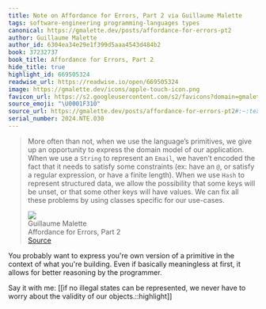 ```yaml
---
title: Note on Affordance for Errors, Part 2 via Guillaume Malette
tags: software-engineering programming-languages types
canonical: https://gmalette.dev/posts/affordance-for-errors-pt2
author: Guillaume Malette
author_id: 6304ea34e29e1f399d5aaa4543d484b2
book: 37232737
book_title: Affordance for Errors, Part 2
hide_title: true
highlight_id: 669505324
readwise_url: https://readwise.io/open/669505324
image: https://gmalette.dev/icons/apple-touch-icon.png
favicon_url: https://s2.googleusercontent.com/s2/favicons?domain=gmalette.dev
source_emoji: "\U0001F310"
source_url: https://gmalette.dev/posts/affordance-for-errors-pt2#:~:text=More%20often%20than,for%20our%20use-cases.
serial_number: 2024.NTE.030
---
```

> More often than not, when we use the language’s primitives, we give up an opportunity to express the domain model of our application. When we use a `String` to represent an `Email`, we haven’t encoded the fact that it needs to satisfy some constraints (ex: have an `@`, or satisfy a regular expression, or have a finite length). When we use `Hash` to represent structured data, we allow the possibility that some keys will be unset, or that some other keys will have values. We can fix all these problems by using classes specific for our use-cases.
> <div class="quoteback-footer"><div class="quoteback-avatar"><img class="mini-favicon" src="https://s2.googleusercontent.com/s2/favicons?domain=gmalette.dev"></div><div class="quoteback-metadata"><div class="metadata-inner"><span style="display:none">FROM:</span><div aria-label="Guillaume Malette" class="quoteback-author"> Guillaume Malette</div><div aria-label="Affordance for Errors, Part 2" class="quoteback-title"> Affordance for Errors, Part 2</div></div></div><div class="quoteback-backlink"><a target="_blank" aria-label="go to the full text of this quotation" rel="noopener" href="https://gmalette.dev/posts/affordance-for-errors-pt2#:~:text=More%20often%20than,for%20our%20use-cases." class="quoteback-arrow"> Source</a></div></div>

You probably want to express you're own version of a primitive in the context of what you're building. Even if basically meaningless at first, it allows for better reasoning by the programmer.

Say it with me: [[if no illegal states can be represented, we never have to worry about the validity of our objects.::highlight]]